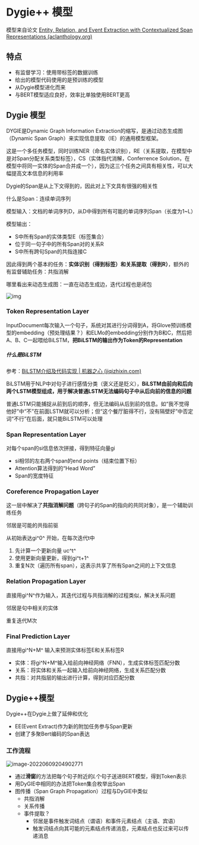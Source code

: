# Dygie++ 模型

模型来自论文 [Entity, Relation, and Event Extraction with Contextualized Span Representations (aclanthology.org)](https://aclanthology.org/D19-1585.pdf)



## 特点

- 有监督学习：使用带标签的数据训练
- 给出的模型代码使用的是预训练的模型
- 从Dygie模型进化而来
- 与BERT模型适应良好，效率比单独使用BERT更高



## Dygie 模型

DYGIE是Dynamic Graph Information Extraction的缩写，是通过动态生成图（Dynamic Span Graph）来实现信息提取（IE）的通用模型框架。

这是一个多任务模型，同时训练NER（命名实体识别），RE（关系提取，在模型中是对Span分配关系类型标签），CS（实体指代消解，Conferrence Solution，在模型中将同一实体的Span合并成一个），因为这三个任务之间具有相关性，可以大幅提高文本信息的利用率

Dygie的Span是从上下文得到的，因此对上下文具有很强的相关性

什么是Span：连续单词序列



模型输入：文档的单词序列D，从D中得到所有可能的单词序列Span（长度为1~L）

模型输出：

- S中所有Span的实体类型E（标签集合）
- 位于同一句子中的所有Span对的关系R
- S中所有跨句Span的共指连接C

因此得到两个基本的任务：**实体识别（得到标签）和关系提取（得到R）**，额外的有监督辅助任务：共指消解

哪里看出来动态生成图：一直在动态生成边，迭代过程也是闭包



![img](https://picgo-1308055782.cos.ap-chengdu.myqcloud.com/typora-bed/%201346871-20210905150052596-555907009.png)



### Token Representation Layer

InputDocument每次输入一个句子，系统对其进行分词得到A，将Glove预训练模型的embedding（预处理结果？）和ELMo的embedding分别作为B和C，然后把A、B、C一起喂给BiLSTM，**把BiLSTM的输出作为Token的Representation**

##### 什么是BiLSTM

参考：[BiLSTM介绍及代码实现 | 机器之心 (jiqizhixin.com)](https://www.jiqizhixin.com/articles/2018-10-24-13)

BiLSTM用于NLP中对句子进行感情分类（褒义还是贬义），**BiLSTM由前向和后向两个LSTM模型组成，用于解决普通LSTM无法编码句子中从后向前的信息的问题**

普通LSTM只能捕捉从前到后的顺序，但无法编码从后到前的信息。如“我不觉得他好”中“不”在前面LSTM就可以分析；但“这个餐厅脏得不行，没有隔壁好”中否定词“不行”在后面，就只能BiLSTM可以处理

### Span Representation Layer

对每个span的si信息依次拼接，得到特征向量gi

- si相邻的左右两个span的end points（结束位置下标）
- Attention算法得到的“Head Word”
- Span的宽度特征

### Coreference Propagation Layer

这一层中解决了**共指消解问题**（跨句子的Span的指向的共同对象），是一个辅助训练任务

邻居是可能的共指前驱

从初始表达gi^0^ 开始，在每次迭代t中

1. 先计算一个更新向量 uc^t^
2. 使用更新向量更新，得到gi^t+1^
3. 重复N次（遍历所有span），这表示共享了所有Span之间的上下文信息

### Relation Propagation Layer

直接用gi^N^作为输入，其迭代过程与共指消解的过程类似，解决关系问题

邻居是句中相关的实体

重复迭代M次

### Final Prediction Layer 

直接用gi^N+M^ 输入来预测实体标签E和关系标签R

- 实体：将gi^N+M^输入给前向神经网络（FNN），生成实体标签匹配分数
- 关系：将实体和关系一起输入给前向神经网络，生成关系匹配分数
- 共指：对共指层的输出进行计算，得到对应匹配分数





## Dygie++模型

Dygie++在Dygie上做了延伸和优化

- EE(Event Extract)作为新的附加任务参与Span更新
- 创建了多聚Bert编码的Span表达

### 工作流程

![image-20220609204902771](https://picgo-1308055782.cos.ap-chengdu.myqcloud.com/typora-bed/%20image-20220609204902771.png)

- 通过**滑窗**的方法把每个句子附近的*L*个句子送进BERT模型，得到Token表示
- 用DyGIE中相同的办法把Token集合枚举出Span
- 图传播（Span Graph Propagation）过程与DyGIE中类似
  - 共指消解
  - 关系传播
  - 事件提取？
    - 邻居是事件触发词结点（谓语）和事件元素结点（主语、宾语）
    - 触发词结点向其可能的元素结点传递消息，元素结点也反过来可以传递消息